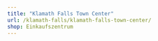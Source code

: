 ```yaml
---
title: "Klamath Falls Town Center"
url: /klamath-falls/klamath-falls-town-center/
shop: Einkaufszentrum
---
```

